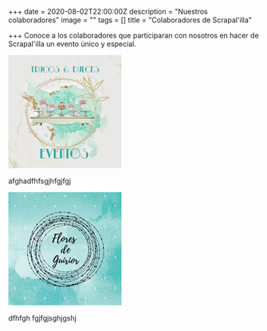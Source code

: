 +++
date = 2020-08-02T22:00:00Z
description = "Nuestros colaboradores"
image = ""
tags = []
title = "Colaboradores de Scrapal'illa"

+++
Conoce a los colaboradores que participaran con nosotros en hacer de Scrapal'illa un evento único y especial.

![](/uploads/trucos-y-dulces-2020-08-11.jpg)

afghadfhfsgjhfgjfgj

![](/uploads/flores-de-guirior-2020-08-11.jpg)

dfhfgh fgjfgjsghjgshj